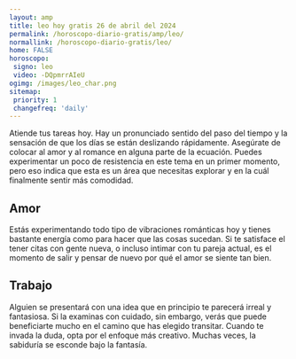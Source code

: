 ```yaml
---
layout: amp
title: leo hoy gratis 26 de abril del 2024 
permalink: /horoscopo-diario-gratis/amp/leo/
normallink: /horoscopo-diario-gratis/leo/
home: FALSE
horoscopo:
 signo: leo
 video: -DQpmrrAIeU
ogimg: /images/leo_char.png
sitemap:
 priority: 1
 changefreq: 'daily'
---
```



Atiende tus tareas hoy. Hay un pronunciado sentido del paso del tiempo y la sensación de que los días se están deslizando rápidamente. Asegúrate de colocar al amor y al romance en alguna parte de la ecuación. Puedes experimentar un poco de resistencia en este tema en un primer momento, pero eso indica que esta es un área que necesitas explorar y en la cuál finalmente sentir más comodidad.

## Amor

Estás experimentando todo tipo de vibraciones románticas hoy y tienes bastante energía como para hacer que las cosas sucedan. Si te satisface el tener citas con gente nueva, o incluso intimar con tu pareja actual, es el momento de salir y pensar de nuevo por qué el amor se siente tan bien.

## Trabajo

Alguien se presentará con una idea que en principio te parecerá irreal y fantasiosa. Si la examinas con cuidado, sin embargo, verás que puede beneficiarte mucho en el camino que has elegido transitar. Cuando te invada la duda, opta por el enfoque más creativo. Muchas veces, la sabiduría se esconde bajo la fantasía.